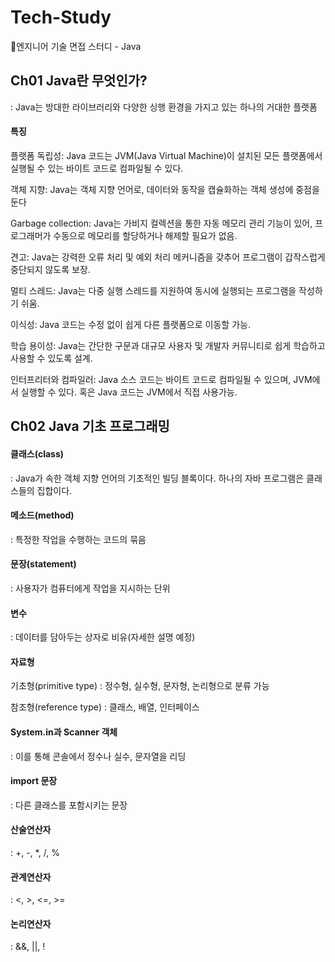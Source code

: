 # Tech-Study
📂엔지니어 기술 면접 스터디 - Java

## Ch01 Java란 무엇인가?
: Java는 방대한 라이브러리와 다양한 싱행 환경을 가지고 있는 하나의 거대한 플랫폼
#### 특징
  
플랫폼 독립성: Java 코드는 JVM(Java Virtual Machine)이 설치된 모든 플랫폼에서 실행될 수 있는 바이트 코드로 컴파일될 수 있다.

객체 지향: Java는 객체 지향 언어로, 데이터와 동작을 캡슐화하는 객체 생성에 중점을 둔다

Garbage collection: Java는 가비지 컬렉션을 통한 자동 메모리 관리 기능이 있어, 프로그래머가 수동으로 메모리를 할당하거나 해제할 필요가 없음.

견고: Java는 강력한 오류 처리 및 예외 처리 메커니즘을 갖추어 프로그램이 갑작스럽게 중단되지 않도록 보장.

멀티 스레드: Java는 다중 실행 스레드를 지원하여 동시에 실행되는 프로그램을 작성하기 쉬움.

이식성: Java 코드는 수정 없이 쉽게 다른 플랫폼으로 이동할 가능.

학습 용이성: Java는 간단한 구문과 대규모 사용자 및 개발자 커뮤니티로 쉽게 학습하고 사용할 수 있도록 설계.

인터프리터와 컴파일러: Java 소스 코드는 바이트 코드로 컴파일될 수 있으며, JVM에서 실행할 수 있다. 혹은 Java 코드는 JVM에서 직접 사용가능.

## Ch02 Java 기초 프로그래밍

#### 클래스(class)
: Java가 속한 객체 지향 언어의 기초적인 빌딩 블록이다. 하나의 자바 프로그램은 클래스들의 집합이다.

#### 메소드(method)
: 특정한 작업을 수행하는 코드의 묶음

#### 문장(statement)
: 사용자가 컴퓨터에게 작업을 지시하는 단위

#### 변수
: 데이터를 담아두는 상자로 비유(자세한 설명 예정)

#### 자료형
기초형(primitive type)
: 정수형, 실수형, 문자형, 논리형으로 분류 가능

참조형(reference type)
: 클래스, 배열, 인터페이스

#### System.in과 Scanner 객체
: 이를 통해 콘솔에서 정수나 실수, 문자열을 리딩

#### import 문장
: 다른 클래스를 포함시키는 문장

#### 산술연산자
: +, -, *, /, %

#### 관계연산자
: <, >, <=, >=

#### 논리연산자
: &&, ||, !
